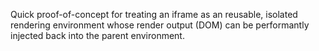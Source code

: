 Quick proof-of-concept for treating an iframe as an reusable, isolated rendering environment whose render output (DOM) can be performantly injected back into the parent environment.

